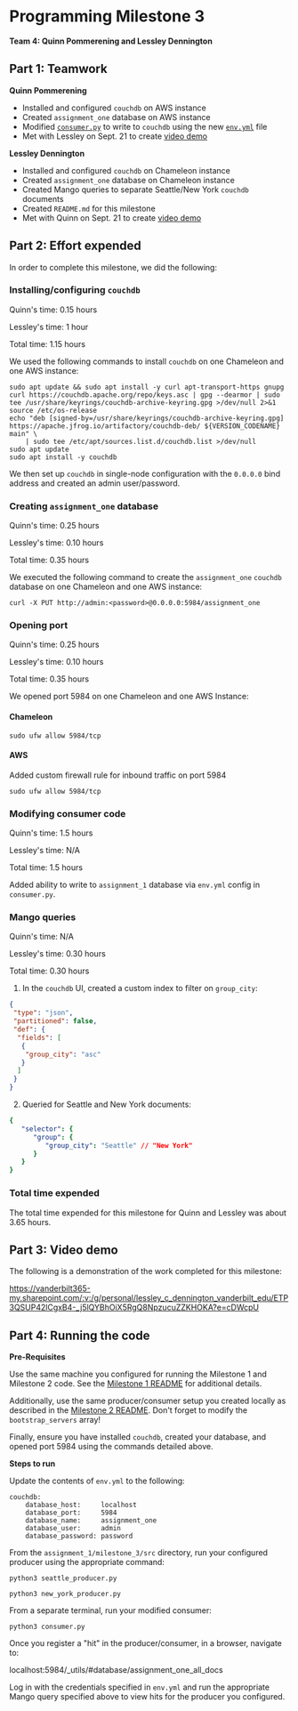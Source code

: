 # Programming Milestone 3

__Team 4: Quinn Pommerening and Lessley Dennington__

## Part 1: Teamwork

__Quinn Pommerening__

* Installed and configured `couchdb` on AWS instance
* Created `assignment_one` database on AWS instance
* Modified [`consumer.py`](src/consumer.py) to write to `couchdb` using the new
[`env.yml`](src/env.yml) file
* Met with Lessley on Sept. 21 to create [video demo](#part-3-video-demo)

__Lessley Dennington__

* Installed and configured `couchdb` on Chameleon instance
* Created `assignment_one` database on Chameleon instance
* Created Mango queries to separate Seattle/New York `couchdb` documents
* Created `README.md` for this milestone
* Met with Quinn on Sept. 21 to create [video demo](#part-3-video-demo)

## Part 2: Effort expended

In order to complete this milestone, we did the following:

### Installing/configuring `couchdb`

Quinn's time: 0.15 hours

Lessley's time: 1 hour

Total time: 1.15 hours

We used the following commands to install `couchdb` on one Chameleon and one AWS
instance:

```
sudo apt update && sudo apt install -y curl apt-transport-https gnupg
curl https://couchdb.apache.org/repo/keys.asc | gpg --dearmor | sudo tee /usr/share/keyrings/couchdb-archive-keyring.gpg >/dev/null 2>&1
source /etc/os-release
echo "deb [signed-by=/usr/share/keyrings/couchdb-archive-keyring.gpg] https://apache.jfrog.io/artifactory/couchdb-deb/ ${VERSION_CODENAME} main" \
    | sudo tee /etc/apt/sources.list.d/couchdb.list >/dev/null
sudo apt update
sudo apt install -y couchdb
```
We then set up `couchdb` in single-node configuration with the `0.0.0.0` bind
address and created an admin user/password.

### Creating `assignment_one` database

Quinn's time: 0.25 hours

Lessley's time: 0.10 hours

Total time: 0.35 hours

We executed the following command to create the `assignment_one` `couchdb`
database on one Chameleon and one AWS instance:

`curl -X PUT http://admin:<password>@0.0.0.0:5984/assignment_one`

### Opening port 

Quinn's time: 0.25 hours

Lessley's time: 0.10 hours

Total time: 0.35 hours

We opened port 5984 on one Chameleon and one AWS Instance:
#### Chameleon
`sudo ufw allow 5984/tcp`

#### AWS
Added custom firewall rule for inbound traffic on port 5984

`sudo ufw allow 5984/tcp`

### Modifying consumer code

Quinn's time: 1.5 hours

Lessley's time: N/A

Total time: 1.5 hours

Added ability to write to `assignment_1` database via `env.yml` config
in `consumer.py`.

### Mango queries

Quinn's time: N/A

Lessley's time: 0.30 hours

Total time: 0.30 hours

1. In the `couchdb` UI, created a custom index to filter on `group_city`:

``` json
{
 "type": "json",
 "partitioned": false,
 "def": {
  "fields": [
   {
    "group_city": "asc"
   }
  ]
 }
}
```

2. Queried for Seattle and New York documents:

``` yaml
{
   "selector": {
      "group": {
         "group_city": "Seattle" // "New York"
      }
   }
}
```

### Total time expended

The total time expended for this milestone for Quinn and Lessley was
about 3.65 hours.

## Part 3: Video demo

The following is a demonstration of the work completed for this milestone:

https://vanderbilt365-my.sharepoint.com/:v:/g/personal/lessley_c_dennington_vanderbilt_edu/ETP3QSUP42lCgxB4-_j5lQYBhOiX5RgQ8NpzucuZZKHOKA?e=cDWcpU

## Part 4: Running the code

__Pre-Requisites__

Use the same machine you configured for running the Milestone 1 and
Milestone 2 code. See the
[Milestone 1 README](../milestone_1/README.md) for additional
details.

Additionally, use the same producer/consumer setup you created locally
as described in the [Milestone 2 README](../milestone_2/README.md).
Don't forget to modify the `bootstrap_servers` array!

Finally, ensure you have installed `couchdb`, created your database,
and opened port 5984 using the commands detailed above.

__Steps to run__

Update the contents of `env.yml` to the following:

```
couchdb:
    database_host:     localhost
    database_port:     5984
    database_name:     assignment_one
    database_user:     admin
    database_password: password
```

From the `assignment_1/milestone_3/src` directory, run your configured
producer using the appropriate command:

`python3 seattle_producer.py`

`python3 new_york_producer.py`

From a separate terminal, run your modified consumer:

`python3 consumer.py`

Once you register a "hit" in the producer/consumer, in a browser,
navigate to:

localhost:5984/_utils/#database/assignment_one_all_docs

Log in with the credentials specified in `env.yml` and run the
appropriate Mango query specified above to view hits for the producer
you configured.
